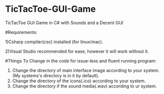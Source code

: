 # TicTacToe-GUI-Game
TicTacToe GUI Game in C#
with Sounds and a Decent GUI


#Requirements:

1)Csharp compiler(csc) installed (for linux/mac).

2)Visual Studio recommended for ease, however it will work without it.

#Things To Change in the code for issue-less and fluent running program:

1) Change the directory of main interface image according to your system.(My systems's directory is in it by default).
2) Change the directory of the icons(.ico) according to your system.
3) Change the directory if the sound media(.wav) according to ur system.
